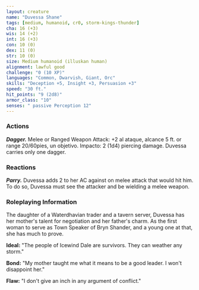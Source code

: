 ```yaml
---
layout: creature
name: "Duvessa Shane"
tags: [medium, humanoid, cr0, storm-kings-thunder]
cha: 16 (+3)
wis: 14 (+2)
int: 16 (+3)
con: 10 (0)
dex: 11 (0)
str: 10 (0)
size: Medium humanoid (illuskan human)
alignment: lawful good
challenge: "0 (10 XP)"
languages: "Common, Dwarvish, Giant, Orc"
skills: "Deception +5, Insight +3, Persuasion +3"
speed: "30 ft."
hit_points: "9 (2d8)"
armor_class: "10"
senses: " passive Perception 12"
---
```


### Actions

***Dagger.*** Melee or Ranged Weapon Attack: +2 al ataque, alcance 5 ft. or range 20/60pies, un objetivo. Impacto: 2 (1d4) piercing damage. Duvessa carries only one dagger.

### Reactions

***Parry.*** Duvessa adds 2 to her AC against on melee attack that would hit him. To do so, Duvessa must see the attacker and be wielding a melee weapon.

### Roleplaying Information

The daughter of a Waterdhavian trader and a tavern server, Duvessa has her mother's talent for negotiation and her father's charm. As the first woman to serve as Town Speaker of Bryn Shander, and a young one at that, she has much to prove.

**Ideal:** "The people of Icewind Dale are survivors. They can weather any storm."

**Bond:** "My mother taught me what it means to be a good leader. I won't disappoint her."

**Flaw:** "I don't give an inch in any argument of conflict."